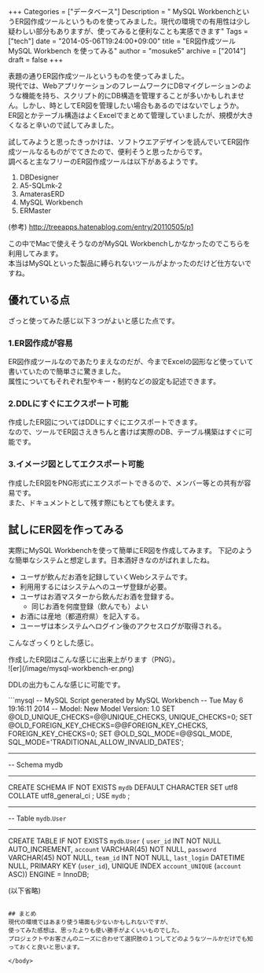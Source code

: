 +++
Categories = ["データベース"]
Description = " MySQL WorkbenchというER図作成ツールというものを使ってみました。現代の環境での有用性は少し疑わしい部分もありますが、使ってみると便利なことも実感できます"
Tags = ["tech"]
date = "2014-05-06T19:24:00+09:00"
title = "ER図作成ツール MySQL Workbench を使ってみる"
author = "mosuke5"
archive = ["2014"]
draft = false
+++

<body>
<p>表題の通りER図作成ツールというものを使ってみました。<br>
現代では、WebアプリケーションのフレームワークにDBマイグレーションのような機能を持ち、スクリプト的にDB構造を管理することが多いかもしれません。しかし、時としてER図を管理したい場合もあるのではないでしょうか。<br>
ER図とかテーブル構造はよくExcelでまとめて管理していましたが、規模が大きくなると辛いので試してみました。</p>
<p>試してみようと思ったきっかけは、ソフトウエアデザインを読んでいてER図作成ツールなるものがでてきたので、便利そうと思ったからです。<br>
調べると主なフリーのER図作成ツールは以下があるようです。</p>

<ol>
<li>DBDesigner</li>
<li>A5-SQLmk-2</li>
<li>AmaterasERD</li>
<li>MySQL Workbench</li>
<li>ERMaster</li>
</ol>
<p>(参考) <a href="http://treeapps.hatenablog.com/entry/20110505/p1">http://treeapps.hatenablog.com/entry/20110505/p1</a></p>
<p>この中でMacで使えそうなのがMySQL Workbenchしかなかったのでこちらを利用してみます。<br>
本当はMySQLといった製品に縛られないツールがよかったのだけど仕方ないですね。</p>
<!--more-->

## 優れている点
ざっと使ってみた感じ以下３つがよいと感じた点です。

### 1.ER図作成が容易
ER図作成ツールなのであたりまえなのだが、今までExcelの図形など使っていて書いていたので簡単さに驚きました。<br>
属性についてもそれぞれ型やキー・制約などの設定も記述できます。

### 2.DDLにすぐにエクスポート可能
作成したER図についてはDDLにすぐにエクスポートできます。<br>
なので、ツールでER図さえきちんと書けば実際のDB、テーブル構築はすぐに可能です。

### 3.イメージ図としてエクスポート可能
作成したER図をPNG形式にエクスポートできるので、メンバー等との共有が容易です。<br>
また、ドキュメントとして残す際にもとても使えます。

## 試しにER図を作ってみる
実際にMySQL Workbenchを使って簡単にER図を作成してみます。
下記のような簡単なシステムと想定します。日本酒好きなのがばれましたね。

- ユーザが飲んだお酒を記録していくWebシステムです。
- 利用用するにはシステムへのユーザ登録が必要。
- ユーザはお酒マスターから飲んだお酒を登録する。
  - 同じお酒を何度登録（飲んでも）よい
- お酒には産地（都道府県）を記入する。
- ユーーザは本システムへログイン後のアクセスログが取得される。

<p>こんなざっくりとした感じ。</p>
作成したER図はこんな感じに出来上がります（PNG）。<br>
![er](/image/mysql-workbench-er.png)

<p>DDLの出力もこんな感じに可能です。</p>
```mysql
-- MySQL Script generated by MySQL Workbench
-- Tue May  6 19:16:11 2014
-- Model: New Model    Version: 1.0
SET @OLD_UNIQUE_CHECKS=@@UNIQUE_CHECKS, UNIQUE_CHECKS=0;
SET @OLD_FOREIGN_KEY_CHECKS=@@FOREIGN_KEY_CHECKS, FOREIGN_KEY_CHECKS=0;
SET @OLD_SQL_MODE=@@SQL_MODE, SQL_MODE='TRADITIONAL,ALLOW_INVALID_DATES';

-- -----------------------------------------------------
-- Schema mydb
-- -----------------------------------------------------
CREATE SCHEMA IF NOT EXISTS `mydb` DEFAULT CHARACTER SET utf8 COLLATE utf8_general_ci ;
USE `mydb` ;

-- -----------------------------------------------------
-- Table `mydb`.`User`
-- -----------------------------------------------------
CREATE TABLE IF NOT EXISTS `mydb`.`User` (
  `user_id` INT NOT NULL AUTO_INCREMENT,
  `account` VARCHAR(45) NOT NULL,
  `password` VARCHAR(45) NOT NULL,
  `team_id` INT NOT NULL,
  `last_login` DATETIME NULL,
  PRIMARY KEY (`user_id`),
  UNIQUE INDEX `account_UNIQUE` (`account` ASC))
ENGINE = InnoDB;

(以下省略)
```

## まとめ
現代の環境ではあまり使う場面も少ないかもしれないですが、
使ってみた感想は、思ったよりも使い勝手がよくいいものでした。
プロジェクトやお客さんのニーズに合わせて選択肢の１つしてどのようなツールかだけでも知っておくと良いと思います。

</body>
